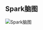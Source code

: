## Spark脑图

![Spark脑图](https://github.com/dongjiaqiang/SkillMindMap/blob/master/pictures/Spark.png)
